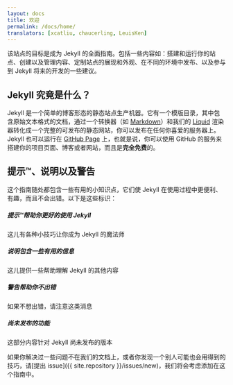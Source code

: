 ```yaml
---
layout: docs
title: 欢迎
permalink: /docs/home/
translators: [xcatliu, chaucerling, LeuisKen]
---
```


该站点的目标是成为 Jekyll 的全面指南。包括一些内容如：搭建和运行你的站点、创建以及管理内容、定制站点的展现和外观、在不同的环境中发布、以及参与到 Jekyll 将来的开发的一些建议。

## Jekyll 究竟是什么？

Jekyll 是一个简单的博客形态的静态站点生产机器。它有一个模版目录，其中包含原始文本格式的文档，通过一个转换器（如 [Markdown](http://daringfireball.net/projects/markdown/)）和我们的 [Liquid](https://github.com/Shopify/liquid/wiki) 渲染器转化成一个完整的可发布的静态网站，你可以发布在任何你喜爱的服务器上。Jekyll 也可以运行在 [GitHub Page](http://pages.github.com/) 上，也就是说，你可以使用 GitHub 的服务来搭建你的项目页面、博客或者网站，而且是**完全免费**的。

## 提示™、说明以及警告

这个指南随处都包含一些有用的小知识点，它们使 Jekyll 在使用过程中更便利、有趣，而且不会出错。以下是这些标识：

<div class="note">
  <h5>提示™帮助你更好的使用 Jekyll</h5>
  <p>这儿有各种小技巧让你成为 Jekyll 的魔法师</p>
</div>

<div class="note info">
  <h5>说明包含一些有用的信息</h5>
  <p>这儿提供一些帮助理解 Jekyll 的其他内容</p>
</div>

<div class="note warning">
  <h5>警告帮助你不出错</h5>
  <p>如果不想出错，请注意这类消息</p>
</div>

<div class="note unreleased">
  <h5>尚未发布的功能</h5>
  <p>这部分内容针对 Jekyll 尚未发布的版本</p>
</div>

如果你解决过一些问题不在我们的文档上，或者你发现一个别人可能也会用得到的技巧，请[提出 issue]({{ site.repository }}/issues/new)，我们将会考虑添加在这个指南中。
